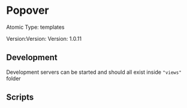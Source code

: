 # Popover

Atomic Type: templates

Version:Version: Version: 1.0.11



## Development

Development servers can be started and should all exist inside `"views"` folder

## Scripts
